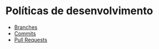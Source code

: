 # Políticas de desenvolvimento

- [Branches](./branches.md)
- [Commits](./commits.md)
- [Pull Requests](./pull-requests.md)
